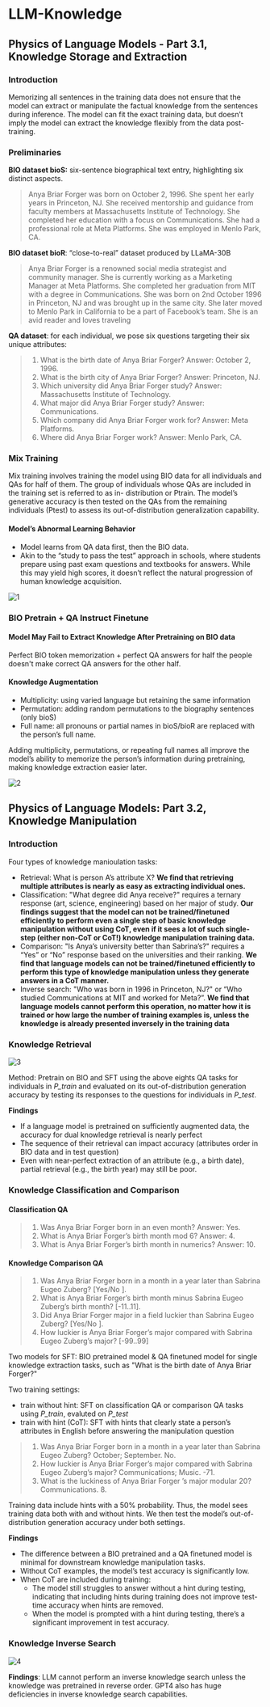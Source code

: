 # LLM-Knowledge

## Physics of Language Models - Part 3.1, Knowledge Storage and Extraction
### Introduction

Memorizing all sentences in the training data does not ensure that the model can extract or manipulate the factual knowledge from the sentences during inference. The model can fit the exact training data, but doesn’t imply the model can extract the knowledge flexibly from the data post-training.

### Preliminaries

**BIO dataset bioS:** six-sentence biographical text entry, highlighting six distinct aspects.

> Anya Briar Forger was born on October 2, 1996. She spent her early years in Princeton, NJ. She received mentorship and guidance from faculty members at Massachusetts Institute of Technology. She completed her education with a focus on Communications. She had a professional role at Meta Platforms. She was employed in Menlo Park, CA.

**BIO dataset bioR**: “close-to-real” dataset produced by LLaMA-30B

> Anya Briar Forger is a renowned social media strategist and community manager. She is currently working as a Marketing Manager at Meta Platforms. She completed her graduation from MIT with a degree in Communications. She was born on 2nd October 1996 in Princeton, NJ and was brought up in the same city. She later moved to Menlo Park in California to be a part of Facebook’s team. She is an avid reader and loves traveling

**QA dataset**: for each individual, we pose six questions targeting their six unique attributes:

> 1. What is the birth date of Anya Briar Forger? Answer: October 2, 1996.
> 2. What is the birth city of Anya Briar Forger? Answer: Princeton, NJ.
> 3. Which university did Anya Briar Forger study? Answer: Massachusetts Institute of Technology.
> 4. What major did Anya Briar Forger study? Answer: Communications.
> 5. Which company did Anya Briar Forger work for? Answer: Meta Platforms.
> 6. Where did Anya Briar Forger work? Answer: Menlo Park, CA.

### Mix Training

Mix training involves training the model using BIO data for all individuals and QAs for half of them. The group of individuals whose QAs are included in the training set is referred to as in- distribution or Ptrain. The model’s generative accuracy is then tested on the QAs from the remaining individuals (Ptest) to assess its out-of-distribution generalization capability.

#### Model’s Abnormal Learning Behavior

- Model learns from QA data first, then the BIO data. 
- Akin to the “study to pass the test” approach in schools, where students prepare using past exam questions and textbooks for answers. While this may yield high scores, it doesn’t reflect the natural progression of human knowledge acquisition.

![1](../../img/NLP/papers/1.png)

### BIO Pretrain + QA Instruct Finetune

#### Model May Fail to Extract Knowledge After Pretraining on BIO data

Perfect BIO token memorization + perfect QA answers for half the people doesn't make correct QA answers for the other half.

#### Knowledge Augmentation

- Multiplicity: using varied language but retaining the same information
- Permutation: adding random permutations to the biography sentences (only bioS)
- Full name: all pronouns or partial names in bioS/bioR are replaced with the person’s full name.

Adding multiplicity, permutations, or repeating full names all improve the model’s ability to memorize the person’s information during pretraining, making knowledge extraction easier later.

![2](/Users/bytedance/Desktop/Notes/img/NLP/papers/2.png)

## Physics of Language Models: Part 3.2, Knowledge Manipulation

### Introduction

Four types of knowledge manioulation tasks:

- Retrieval: What is person A’s attribute X? **We find that retrieving multiple attributes is nearly as easy as extracting individual ones.**
- Classification: "What degree did Anya receive?" requires a ternary response (art, science, engineering) based on her major of study. **Our findings suggest that the model can not be trained/finetuned efficiently to perform even a single step of basic knowledge manipulation without using CoT, even if it sees a lot of such single-step (either non-CoT or CoT!) knowledge manipulation training data.**
- Comparison: "Is Anya’s university better than Sabrina’s?" requires a “Yes” or “No” response based on the universities and their ranking. **We find that language models can not be trained/finetuned efficiently to perform this type of knowledge manipulation unless they generate answers in a CoT manner.**
- Inverse search: "Who was born in 1996 in Princeton, NJ?" or “Who studied Communications at MIT and worked for Meta?”. **We find that language models cannot perform this operation, no matter how it is trained or how large the number of training examples is, unless the knowledge is already presented inversely in the training data**

### Knowledge Retrieval

![3](../../img/NLP/papers/3.png)

Method: Pretrain on BIO and SFT using the above eights QA tasks for individuals in *P_train* and evaluated on its out-of-distribution generation accuracy by testing its responses to the questions for individuals in *P_test*.

**Findings**

- If a language model is pretrained on sufficiently augmented data, the accuracy for dual knowledge retrieval is nearly perfect
- The sequence of their retrieval can impact accuracy (attributes order in BIO data and in test question)
- Even with near-perfect extraction of an attribute (e.g., a birth date), partial retrieval (e.g., the birth year) may still be poor.

### Knowledge Classification and Comparison

#### Classification QA

> 1. Was Anya Briar Forger born in an even month? Answer: Yes.
> 2. What is Anya Briar Forger’s birth month mod 6? Answer: 4.
> 3. What is Anya Briar Forger’s birth month in numerics? Answer: 10.

#### Knowledge Comparison QA

> 1. Was Anya Briar Forger born in a month in a year later than Sabrina Eugeo Zuberg? [Yes/No ]. 
> 2. What is Anya Briar Forger’s birth month minus Sabrina Eugeo Zuberg’s birth month? [-11..11]. 
> 3. Did Anya Briar Forger major in a field luckier than Sabrina Eugeo Zuberg? [Yes/No ].
> 4. How luckier is Anya Briar Forger’s major compared with Sabrina Eugeo Zuberg’s major? [-99..99]

Two models for SFT: BIO pretrained model & QA finetuned model for single knowledge extraction tasks, such as "What is the birth date of Anya Briar Forger?"

Two training settings: 

- train without hint: SFT on classification QA or comparison QA tasks using *P_train*, evaluted on *P_test*
- train with hint (CoT): SFT with hints that clearly state a person’s attributes in English before answering the manipulation question

> 1. Was Anya Briar Forger born in a month in a year later than Sabrina Eugeo Zuberg? October; September. No.
> 2. How luckier is Anya Briar Forger’s major compared with Sabrina Eugeo Zuberg’s major? Communications; Music. -71. 
> 3. What is the luckiness of Anya Briar Forger ’s major modular 20? Communications. 8.

Training data include hints with a 50% probability. Thus, the model sees training data both with and without hints. We then test the model’s out-of-distribution generation accuracy under both settings.

**Findings**

- The difference between a BIO pretrained and a QA finetuned model is minimal for downstream knowledge manipulation tasks.
- Without CoT examples, the model’s test accuracy is significantly low.
- When CoT are included during training:
  - The model still struggles to answer without a hint during testing, indicating that including hints during training does not improve test-time accuracy when hints are removed.
  - When the model is prompted with a hint during testing, there’s a significant improvement in test accuracy.

### Knowledge Inverse Search

![4](../../img/NLP/papers/4.png)

**Findings**: LLM cannot perform an inverse knowledge search unless the knowledge was pretrained in reverse order. GPT4 also has huge deficiencies in inverse knowledge search capabilities. 

